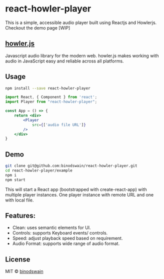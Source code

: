 # react-howler-player
This is a simple, accessible audio player built using Reactjs and Howlerjs.
Checkout the demo page [WIP]

## [howler.js](https://howlerjs.com/)
Javascript audio library for the modern web. howler.js makes working with audio in JavaScript easy and reliable across all platforms.

## Usage
```bash
npm install --save react-howler-player
```
```jsx
import React, { Component } from 'react';
import Player from "react-howler-player";

const App = () => {
    return <div>
        <Player
            src={['audio file URL']}
        />
    </div>
}
```
## Demo
```bash
git clone git@github.com:binodswain/react-howler-player.git
cd react-howler-player/example
npm i
npm start
```
This will start a React app (bootstrapped with create-react-app) with multiple player instances.
One player instance with remote URL and one with local file.

## Features:
- Clean: uses semantic elements for UI. 
- Controls: supports Keyboard events/ controls.
- Speed: adjust playback speed based on requirement.
- Audio Format: supports wide range of audio format.

## License
MIT © [binodswain](https://github.com/binodswain)